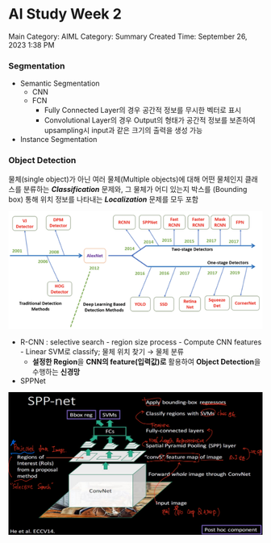 # AI Study Week 2

Main Category: AIML
Category: Summary
Created Time: September 26, 2023 1:38 PM

### Segmentation

- Semantic Segmentation
    - CNN
    - FCN
        - Fully Connected Layer의 경우 공간적 정보를 무시한 벡터로 표시
        - Convolutional Layer의 경우 Output의 형태가 공간적 정보를 보존하여 upsampling시 input과 같은 크기의 출력을 생성 가능
- Instance Segmentation

### Object Detection

물체(single object)가 아닌 여러 물체(Multiple objects)에 대해 어떤 물체인지 클래스를 분류하는 ***Classification*** 문제와, 그 물체가 어디 있는지 박스를 (Bounding box) 통해 위치 정보를 나타내는 ***Localization*** 문제를 모두 포함

![Untitled](AI%20Study%20Week%202/Untitled.png)

- R-CNN : selective search - region size process - Compute CNN features - Linear SVM로 classify; 물체 위치 찾기 → 물체 분류
    - **설정한 Region**을 **CNN의 feature(입력값)로** 활용하여 **Object Detection**을 수행하는 **신경망**
- SPPNet

![Untitled](AI%20Study%20Week%202/Untitled%201.png)
